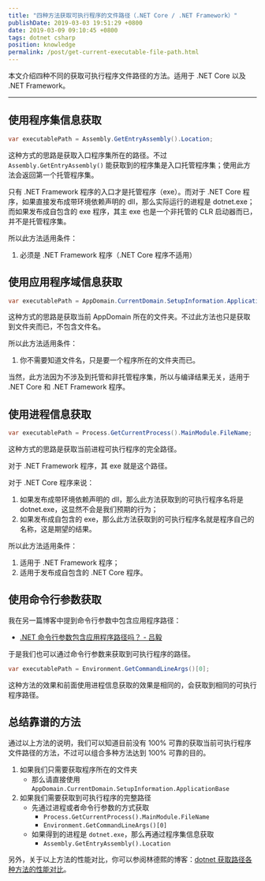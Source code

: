 ```yaml
---
title: "四种方法获取可执行程序的文件路径（.NET Core / .NET Framework）"
publishDate: 2019-03-03 19:51:29 +0800
date: 2019-03-09 09:10:45 +0800
tags: dotnet csharp
position: knowledge
permalink: /post/get-current-executable-file-path.html
---
```


本文介绍四种不同的获取可执行程序文件路径的方法。适用于 .NET Core 以及 .NET Framework。

---

<div id="toc"></div>

## 使用程序集信息获取

```csharp
var executablePath = Assembly.GetEntryAssembly().Location;
```

这种方式的思路是获取入口程序集所在的路径。不过 `Assembly.GetEntryAssembly()` 能获取到的程序集是入口托管程序集；使用此方法会返回第一个托管程序集。

只有 .NET Framework 程序的入口才是托管程序（exe）。而对于 .NET Core 程序，如果直接发布成带环境依赖声明的 dll，那么实际运行的进程是 dotnet.exe；而如果发布成自包含的 exe 程序，其主 exe 也是一个非托管的 CLR 启动器而已，并不是托管程序集。

所以此方法适用条件：

1. 必须是 .NET Framework 程序（.NET Core 程序不适用）

## 使用应用程序域信息获取

```csharp
var executablePath = AppDomain.CurrentDomain.SetupInformation.ApplicationBase;
```

这种方式的思路是获取当前 AppDomain 所在的文件夹。不过此方法也只是获取到文件夹而已，不包含文件名。

所以此方法适用条件：

1. 你不需要知道文件名，只是要一个程序所在的文件夹而已。

当然，此方法因为不涉及到托管和非托管程序集，所以与编译结果无关，适用于 .NET Core 和 .NET Framework 程序。

## 使用进程信息获取

```csharp
var executablePath = Process.GetCurrentProcess().MainModule.FileName;
```

这种方式的思路是获取当前进程可执行程序的完全路径。

对于 .NET Framework 程序，其 exe 就是这个路径。

对于 .NET Core 程序来说：

1. 如果发布成带环境依赖声明的 dll，那么此方法获取到的可执行程序名将是 dotnet.exe，这显然不会是我们预期的行为；
1. 如果发布成自包含的 exe，那么此方法获取到的可执行程序名就是程序自己的名称，这是期望的结果。

所以此方法适用条件：

1. 适用于 .NET Framework 程序；
1. 适用于发布成自包含的 .NET Core 程序。

## 使用命令行参数获取

我在另一篇博客中提到命令行参数中包含应用程序路径：

- [.NET 命令行参数包含应用程序路径吗？ - 吕毅](/post/when-will-the-command-line-args-contain-the-executable-path)

于是我们也可以通过命令行参数来获取到可执行程序的路径。

```csharp
var executablePath = Environment.GetCommandLineArgs()[0];
```

这种方法的效果和前面使用进程信息获取的效果是相同的，会获取到相同的可执行程序路径。

## 总结靠谱的方法

通过以上方法的说明，我们可以知道目前没有 100% 可靠的获取当前可执行程序文件路径的方法，不过可以组合多种方法达到 100% 可靠的目的。

1. 如果我们只需要获取程序所在的文件夹
    - 那么请直接使用 `AppDomain.CurrentDomain.SetupInformation.ApplicationBase`
1. 如果我们需要获取到可执行程序的完整路径
    - 先通过进程或者命令行参数的方式获取
        - `Process.GetCurrentProcess().MainModule.FileName`
        - `Environment.GetCommandLineArgs()[0]`
    - 如果得到的进程是 `dotnet.exe`，那么再通过程序集信息获取
        - `Assembly.GetEntryAssembly().Location`

另外，关于以上方法的性能对比，你可以参阅林德熙的博客：[dotnet 获取路径各种方法的性能对比](https://blog.lindexi.com/post/dotnet-%E8%8E%B7%E5%8F%96%E7%A8%8B%E5%BA%8F%E6%89%80%E5%9C%A8%E8%B7%AF%E5%BE%84%E7%9A%84%E6%96%B9%E6%B3%95.html)。
